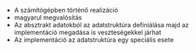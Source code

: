 - A számítógépben történő realizáció
- magyarul megvalósítás
- Az absztrakt adatokból az adatstruktúra definiálása majd az implementáció megadása is veszteségekkel járhat 
- Az implementáció az adatstruktúra egy speciális esete

